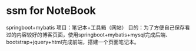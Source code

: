 # ssm for NoteBook
springboot+mybatis
项目：笔记本+工具箱（网站）
目的：为了方便自己保存看过的内容较好的博客页面，使用springboot+mybatis+mysql完成后端、bootstrap+jquery+html完成前端，搭建一个页面笔记本。
